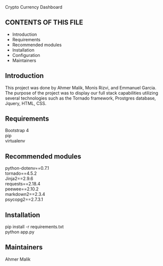 Crypto Currency Dashboard


CONTENTS OF THIS FILE
---------------------
   
 * Introduction
 * Requirements
 * Recommended modules
 * Installation
 * Configuration
 * Maintainers
 
 
Introduction
------------
This project was done by Ahmer Malik, Monis Rizvi, and Emmanuel Garcia. The purpose
of the project was to display our full stack capabilities utilizing several technologies such as the Tornado framework, Prostgres database, Jquery, HTML, CSS.


Requirements
------------
Bootstrap 4 <br>
pip <br>
virtualenv <br>


Recommended modules
-------------------
python-dotenv==0.7.1 <br>
tornado==4.5.2 <br>
Jinja2==2.9.6 <br>
requests==2.18.4 <br>
peewee==2.10.2 <br>
markdown2==2.3.4 <br>
psycopg2==2.7.3.1 <br>

 
Installation
------------
pip install -r requirements.txt <br>
python app.py <br>


Maintainers
-----------
Ahmer Malik
